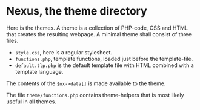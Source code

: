 Nexus, the theme directory
=========================

Here is the themes. A theme is a collection of PHP-code, CSS and HTML that creates the resulting 
webpage. A minimal theme shall consist of three files.

* `style.css`, here is a regular stylesheet.
* `functions.php`, template functions, loaded just before the template-file.
* `default.tlp.php` is the default template file with HTML combined with a template language.

The contents of the `$nx->data[]` is made available to the theme.

The file `theme/functions.php` contains theme-helpers that is most likely useful in all themes.